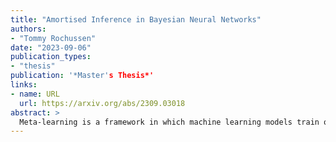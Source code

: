 ```yaml
---
title: "Amortised Inference in Bayesian Neural Networks"
authors:
- "Tommy Rochussen"
date: "2023-09-06"
publication_types:
- "thesis"
publication: '*Master's Thesis*'
links:
- name: URL
  url: https://arxiv.org/abs/2309.03018
abstract: >
  Meta-learning is a framework in which machine learning models train over a set of datasets in order to produce predictions on new datasets at test time. Probabilistic meta-learning has received an abundance of attention from the research community in recent years, but a problem shared by many existing probabilistic meta-models is that they require a very large number of datasets in order to produce high-quality predictions with well-calibrated uncertainty estimates. In many applications, however, such quantities of data are simply not available. In this dissertation we present a significantly more data-efficient approach to probabilistic meta-learning through per-datapoint amortisation of inference in Bayesian neural networks, introducing the Amortised Pseudo-Observation Variational Inference Bayesian Neural Network (APOVI-BNN). First, we show that the approximate posteriors obtained under our amortised scheme are of similar or better quality to those obtained through traditional variational inference, despite the fact that the amortised inference is performed in a single forward pass. We then discuss how the APOVI-BNN may be viewed as a new member of the neural process family, motivating the use of neural process training objectives for potentially better predictive performance on complex problems as a result. Finally, we assess the predictive performance of the APOVI-BNN against other probabilistic meta-models in both a one-dimensional regression problem and in a significantly more complex image completion setting. In both cases, when the amount of training data is limited, our model is the best in its class.
---
```


